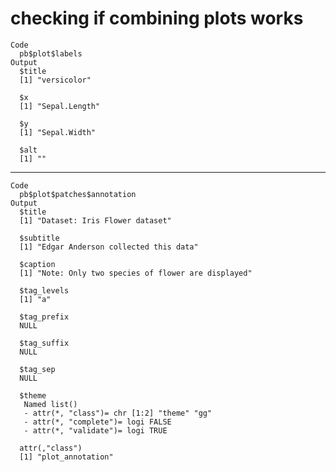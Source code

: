 # checking if combining plots works

    Code
      pb$plot$labels
    Output
      $title
      [1] "versicolor"
      
      $x
      [1] "Sepal.Length"
      
      $y
      [1] "Sepal.Width"
      
      $alt
      [1] ""
      

---

    Code
      pb$plot$patches$annotation
    Output
      $title
      [1] "Dataset: Iris Flower dataset"
      
      $subtitle
      [1] "Edgar Anderson collected this data"
      
      $caption
      [1] "Note: Only two species of flower are displayed"
      
      $tag_levels
      [1] "a"
      
      $tag_prefix
      NULL
      
      $tag_suffix
      NULL
      
      $tag_sep
      NULL
      
      $theme
       Named list()
       - attr(*, "class")= chr [1:2] "theme" "gg"
       - attr(*, "complete")= logi FALSE
       - attr(*, "validate")= logi TRUE
      
      attr(,"class")
      [1] "plot_annotation"

